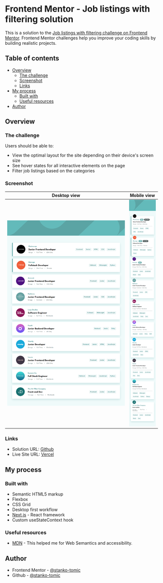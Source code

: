 # Frontend Mentor - Job listings with filtering solution

This is a solution to the [Job listings with filtering challenge on Frontend Mentor](https://www.frontendmentor.io/challenges/job-listings-with-filtering-ivstIPCt). Frontend Mentor challenges help you improve your coding skills by building realistic projects.

## Table of contents

- [Overview](#overview)
  - [The challenge](#the-challenge)
  - [Screenshot](#screenshot)
  - [Links](#links)
- [My process](#my-process)
  - [Built with](#built-with)
  - [Useful resources](#useful-resources)
- [Author](#author)

## Overview

### The challenge

Users should be able to:

- View the optimal layout for the site depending on their device's screen size
- See hover states for all interactive elements on the page
- Filter job listings based on the categories

### Screenshot

|      Desktop view      |      Mobile view       |
| :--------------------: | :--------------------: |
| ![](./screenshot1.png) | ![](./screenshot2.png) |

### Links

- Solution URL: [Github](https://github.com/stanko-tomic/frontendmentor-job-listings)
- Live Site URL: [Vercel](https://frontendmentor-job-listings-one.vercel.app/)

## My process

### Built with

- Semantic HTML5 markup
- Flexbox
- CSS Grid
- Desktop first workflow
- [Next.js](https://nextjs.org/) - React framework
- Custom useStateContext hook

### Useful resources

- [MDN](https://developer.mozilla.org/en-US/docs/Learn/Accessibility/HTML) - This helped me for Web Semantics and accessibility.

## Author

- Frontend Mentor - [@stanko-tomic](https://www.frontendmentor.io/profile/stanko-tomic)
- Github - [@stanko-tomic](https://github.com/stanko-tomic/)
